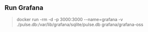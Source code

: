 ## Run Grafana

> docker run -rm -d -p 3000:3000 --name=grafana -v ./pulse.db:/var/lib/grafana/sqlite/pulse.db grafana/grafana-oss
